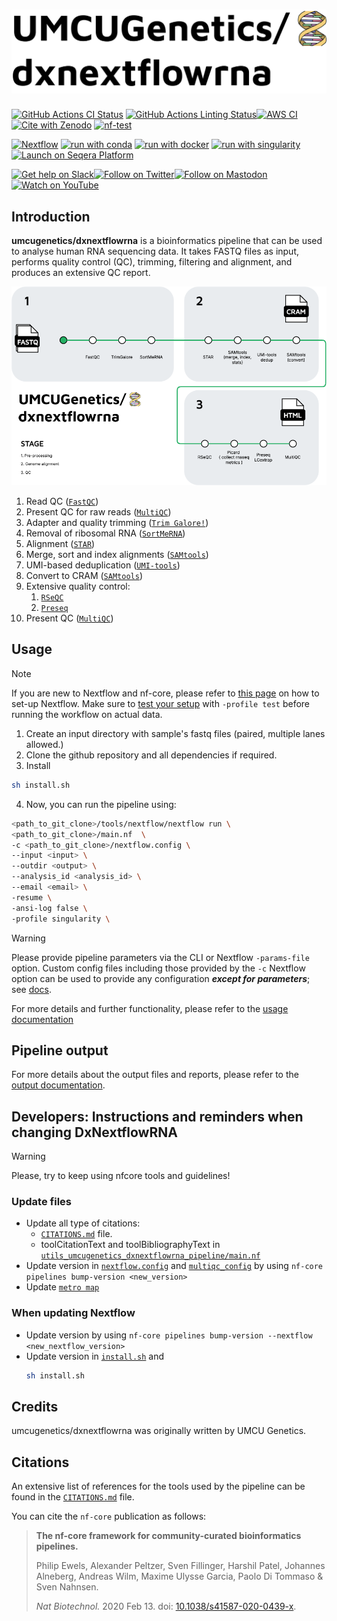<h1>
  <picture>
    <source media="(prefers-color-scheme: dark)" srcset="assets/umcugenetics-dxnextflowrna_logo_dark.png">
    <img alt="umcugenetics/dxnextflowrna" src="assets/umcugenetics-dxnextflowrna_logo_light.png">
  </picture>
</h1>

[![GitHub Actions CI Status](https://github.com/umcugenetics/dxnextflowrna/actions/workflows/ci.yml/badge.svg)](https://github.com/umcugenetics/dxnextflowrna/actions/workflows/ci.yml)
[![GitHub Actions Linting Status](https://github.com/umcugenetics/dxnextflowrna/actions/workflows/linting.yml/badge.svg)](https://github.com/umcugenetics/dxnextflowrna/actions/workflows/linting.yml)[![AWS CI](https://img.shields.io/badge/CI%20tests-full%20size-FF9900?labelColor=000000&logo=Amazon%20AWS)](https://nf-co.re/dxnextflowrna/results)[![Cite with Zenodo](http://img.shields.io/badge/DOI-10.5281/zenodo.XXXXXXX-1073c8?labelColor=000000)](https://doi.org/10.5281/zenodo.XXXXXXX)
[![nf-test](https://img.shields.io/badge/unit_tests-nf--test-337ab7.svg)](https://www.nf-test.com)

[![Nextflow](https://img.shields.io/badge/nextflow%20DSL2-%E2%89%A524.10.2-23aa62.svg)](https://www.nextflow.io/)
[![run with conda](http://img.shields.io/badge/run%20with-conda-3EB049?labelColor=000000&logo=anaconda)](https://docs.conda.io/en/latest/)
[![run with docker](https://img.shields.io/badge/run%20with-docker-0db7ed?labelColor=000000&logo=docker)](https://www.docker.com/)
[![run with singularity](https://img.shields.io/badge/run%20with-singularity-1d355c.svg?labelColor=000000)](https://sylabs.io/docs/)
[![Launch on Seqera Platform](https://img.shields.io/badge/Launch%20%F0%9F%9A%80-Seqera%20Platform-%234256e7)](https://cloud.seqera.io/launch?pipeline=https://github.com/umcugenetics/dxnextflowrna)

[![Get help on Slack](http://img.shields.io/badge/slack-nf--core%20%23dxnextflowrna-4A154B?labelColor=000000&logo=slack)](https://nfcore.slack.com/channels/dxnextflowrna)[![Follow on Twitter](http://img.shields.io/badge/twitter-%40nf__core-1DA1F2?labelColor=000000&logo=twitter)](https://twitter.com/nf_core)[![Follow on Mastodon](https://img.shields.io/badge/mastodon-nf__core-6364ff?labelColor=FFFFFF&logo=mastodon)](https://mstdn.science/@nf_core)[![Watch on YouTube](http://img.shields.io/badge/youtube-nf--core-FF0000?labelColor=000000&logo=youtube)](https://www.youtube.com/c/nf-core)

## Introduction

**umcugenetics/dxnextflowrna** is a bioinformatics pipeline that can be used to analyse human RNA sequencing data.
It takes FASTQ files as input,
performs quality control (QC), trimming, filtering and alignment,
and produces an extensive QC report.

![umcugenetics/dxnextflowrna metro map](docs/images/umcugenetics-dxnextflowrna_metro_map.png)

1. Read QC ([`FastQC`](https://www.bioinformatics.babraham.ac.uk/projects/fastqc/))
2. Present QC for raw reads ([`MultiQC`](http://multiqc.info/))
3. Adapter and quality trimming ([`Trim Galore!`](https://www.bioinformatics.babraham.ac.uk/projects/trim_galore/))
4. Removal of ribosomal RNA ([`SortMeRNA`](https://github.com/biocore/sortmerna))
5. Alignment ([`STAR`](https://github.com/alexdobin/STAR))
6. Merge, sort and index alignments ([`SAMtools`](https://sourceforge.net/projects/samtools/files/samtools/))
7. UMI-based deduplication ([`UMI-tools`](https://github.com/CGATOxford/UMI-tools))
8. Convert to CRAM ([`SAMtools`](https://sourceforge.net/projects/samtools/files/samtools/))
9.  Extensive quality control:
    1. [`RSeQC`](http://rseqc.sourceforge.net/)
    2. [`Preseq`](http://smithlabresearch.org/software/preseq/)
10. Present QC ([`MultiQC`](http://multiqc.info/))


## Usage

> [!NOTE]
> If you are new to Nextflow and nf-core, please refer to [this page](https://nf-co.re/docs/usage/installation) on how to set-up Nextflow. Make sure to [test your setup](https://nf-co.re/docs/usage/introduction#how-to-run-a-pipeline) with `-profile test` before running the workflow on actual data.

1. Create an input directory with sample's fastq files (paired, multiple lanes allowed.)
2. Clone the github repository and all dependencies if required.
3. Install
```bash
sh install.sh
```
4. Now, you can run the pipeline using:

```bash
<path_to_git_clone>/tools/nextflow/nextflow run \
<path_to_git_clone>/main.nf  \
-c <path_to_git_clone>/nextflow.config \
--input <input> \
--outdir <output> \
--analysis_id <analysis_id> \
--email <email> \
-resume \
-ansi-log false \
-profile singularity \
```

> [!WARNING]
> Please provide pipeline parameters via the CLI or Nextflow `-params-file` option. Custom config files including those provided by the `-c` Nextflow option can be used to provide any configuration _**except for parameters**_; see [docs](https://nf-co.re/docs/usage/getting_started/configuration#custom-configuration-files).

For more details and further functionality, please refer to the [usage documentation](docs/usage.md)

## Pipeline output

For more details about the output files and reports, please refer to the
[output documentation](docs/output.md).

## Developers: Instructions and reminders when changing DxNextflowRNA
> [!WARNING]
> Please, try to keep using nfcore tools and guidelines!

### Update files
- Update all type of citations:
  - [`CITATIONS.md`](CITATIONS.md) file.
  - toolCitationText and toolBibliographyText in [`utils_umcugenetics_dxnextflowrna_pipeline/main.nf`](./subworkflows/local/utils_umcugenetics_dxnextflowrna_pipeline/main.nf)
- Update version in [`nextflow.config`](nextflow.config) and [`multiqc_config`](assets/multiqc_config.yml) by using `nf-core pipelines bump-version <new_version>`
- Update [`metro map`](./docs/images/umcugenetics-dxnextflowrna_metro_map.png)

### When updating Nextflow
- Update version by using `nf-core pipelines bump-version --nextflow <new_nextflow_version>`
- Update version in [`install.sh`](./install.sh) and
    ```bash
    sh install.sh
    ```


## Credits

umcugenetics/dxnextflowrna was originally written by UMCU Genetics.

<!-- We thank the following people for their extensive assistance in the development of this pipeline: -->

<!-- TODO nf-core: If applicable, make list of people who have also contributed -->


## Citations

<!-- TODO nf-core: Add citation for pipeline after first release. Uncomment lines below and update Zenodo doi and badge at the top of this file. -->
<!-- If you use umcugenetics/dxnextflowrna for your analysis, please cite it using the following doi: [10.5281/zenodo.XXXXXX](https://doi.org/10.5281/zenodo.XXXXXX) -->

An extensive list of references for the tools used by the pipeline can be found in the [`CITATIONS.md`](CITATIONS.md) file.

You can cite the `nf-core` publication as follows:

> **The nf-core framework for community-curated bioinformatics pipelines.**
>
> Philip Ewels, Alexander Peltzer, Sven Fillinger, Harshil Patel, Johannes Alneberg, Andreas Wilm, Maxime Ulysse Garcia, Paolo Di Tommaso & Sven Nahnsen.
>
> _Nat Biotechnol._ 2020 Feb 13. doi: [10.1038/s41587-020-0439-x](https://dx.doi.org/10.1038/s41587-020-0439-x).

